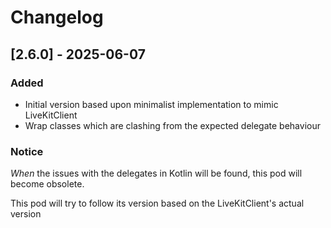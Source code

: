 # Changelog

## [2.6.0] - 2025-06-07

### Added

- Initial version based upon minimalist implementation to mimic LiveKitClient
- Wrap classes which are clashing from the expected delegate behaviour

### Notice

_When_ the issues with the delegates in Kotlin will be found, this pod will become obsolete.

This pod will try to follow its version based on the LiveKitClient's actual version